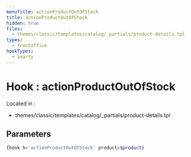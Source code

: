 ```yaml
---
menuTitle: actionProductOutOfStock
title: actionProductOutOfStock
hidden: true
files:
  - themes/classic/templates/catalog/_partials/product-details.tpl
types:
  - frontoffice
hookTypes:
  - smarty
---
```


# Hook : actionProductOutOfStock

Located in :

  - themes/classic/templates/catalog/_partials/product-details.tpl

## Parameters

```php
{hook h='actionProductOutOfStock' product=$product}
```